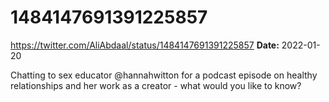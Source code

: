 # 1484147691391225857
https://twitter.com/AliAbdaal/status/1484147691391225857
**Date:** 2022-01-20

Chatting to sex educator @hannahwitton for a podcast episode on healthy relationships and her work as a creator - what would you like to know?

